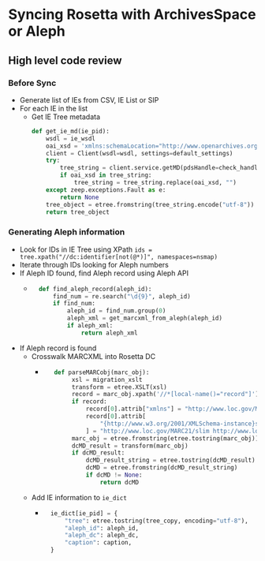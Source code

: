 # Syncing Rosetta with ArchivesSpace or Aleph

## High level code review

### Before Sync

- Generate list of IEs from CSV, IE List or SIP
- For each IE in the list
  - Get IE Tree metadata
    ```python
    def get_ie_md(ie_pid):
        wsdl = ie_wsdl
        oai_xsd = 'xmlns:schemaLocation="http://www.openarchives.org/OAI/2.0/oai_dc/ http://www.openarchives.org/OAI/2.0/oai_dc.xsd"'
        client = Client(wsdl=wsdl, settings=default_settings)
        try:
            tree_string = client.service.getMD(pdsHandle=check_handle(), PID=ie_pid)
            if oai_xsd in tree_string:
                tree_string = tree_string.replace(oai_xsd, "")
        except zeep.exceptions.Fault as e:
            return None
        tree_object = etree.fromstring(tree_string.encode("utf-8"))
        return tree_object
    ```

### Generating Aleph information

- Look for IDs in IE Tree using XPath
  `ids = tree.xpath("//dc:identifier[not(@*)]", namespaces=nsmap)`
- Iterate through IDs looking for Aleph numbers
- If Aleph ID found, find Aleph record using Aleph API
  - ```python
      def find_aleph_record(aleph_id):
          find_num = re.search("\d{9}", aleph_id)
          if find_num:
              aleph_id = find_num.group(0)
              aleph_xml = get_marcxml_from_aleph(aleph_id)
              if aleph_xml:
                  return aleph_xml
    ```
- If Aleph record is found
  - Crosswalk MARCXML into Rosetta DC
    - ```python
         def parseMARCobj(marc_obj):
              xsl = migration_xslt
              transform = etree.XSLT(xsl)
              record = marc_obj.xpath('//*[local-name()="record"]')
              if record:
                  record[0].attrib["xmlns"] = "http://www.loc.gov/MARC21/slim"
                  record[0].attrib[
                      "{http://www.w3.org/2001/XMLSchema-instance}schemaLocation"
                  ] = "http://www.loc.gov/MARC21/slim http://www.loc.gov/standards/marcxml/schema/MARC21slim.xsd"
              marc_obj = etree.fromstring(etree.tostring(marc_obj))
              dcMD_result = transform(marc_obj)
              if dcMD_result:
                  dcMD_result_string = etree.tostring(dcMD_result)
                  dcMD = etree.fromstring(dcMD_result_string)
                  if dcMD != None:
                      return dcMD
      ```
  - Add IE information to `ie_dict`
    - ```python
        ie_dict[ie_pid] = {
            "tree": etree.tostring(tree_copy, encoding="utf-8"),
            "aleph_id": aleph_id,
            "aleph_dc": aleph_dc,
            "caption": caption,
        }
      ```
